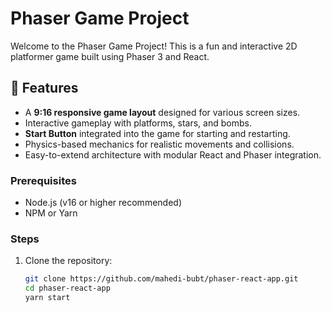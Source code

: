 # Phaser Game Project

Welcome to the Phaser Game Project! This is a fun and interactive 2D platformer game built using Phaser 3 and React.

## 🚀 Features

-  A **9:16 responsive game layout** designed for various screen sizes.
-  Interactive gameplay with platforms, stars, and bombs.
-  **Start Button** integrated into the game for starting and restarting.
-  Physics-based mechanics for realistic movements and collisions.
-  Easy-to-extend architecture with modular React and Phaser integration.

### Prerequisites

-  Node.js (v16 or higher recommended)
-  NPM or Yarn

### Steps

1. Clone the repository:
   ```bash
   git clone https://github.com/mahedi-bubt/phaser-react-app.git
   cd phaser-react-app
   yarn start
   ```
